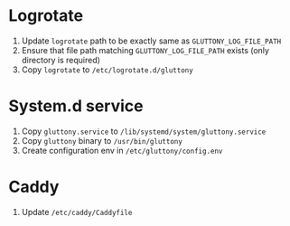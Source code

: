 # Logrotate

1. Update `logrotate` path to be exactly same as `GLUTTONY_LOG_FILE_PATH`
2. Ensure that file path matching `GLUTTONY_LOG_FILE_PATH` exists (only directory is required)
3. Copy `logrotate` to `/etc/logrotate.d/gluttony`

# System.d service

1. Copy `gluttony.service` to `/lib/systemd/system/gluttony.service`
2. Copy `gluttony` binary to `/usr/bin/gluttony`
3. Create configuration env in `/etc/gluttony/config.env`

# Caddy

1. Update `/etc/caddy/Caddyfile`